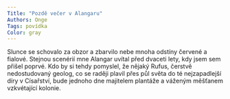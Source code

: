 ```yaml
---
Title: "Pozdě večer v Alangaru"
Authors: Onge
Tags: povídka
Color: gray
---
```

Slunce se schovalo za obzor a zbarvilo nebe mnoha odstíny červené a fialové. Stejnou scenérií mne Alangar uvítal před dvaceti lety, kdy jsem sem přišel poprvé. Kdo by si tehdy pomyslel, že nějaký Rufus, čerstvě nedostudovaný geolog, co se raději plavil přes půl světa do té nejzapadlejší díry v Císařství, bude jednoho dne majitelem plantáže a váženým měšťanem vzkvétající kolonie.
